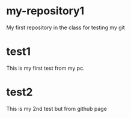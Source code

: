 # my-repository1
My first repository in the class for testing my git

# test1
This is my first test from my pc.

# test2
This is my 2nd test but from github page

